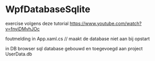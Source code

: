 # WpfDatabaseSqlite

exercise volgens deze tutorial https://www.youtube.com/watch?v=fnyiDMvhJOc

foutmelding in App.xaml.cs   // maakt de database niet aan bij opstart

in DB browser sql database gebouwd en toegevoegd aan project
UserData.db 
